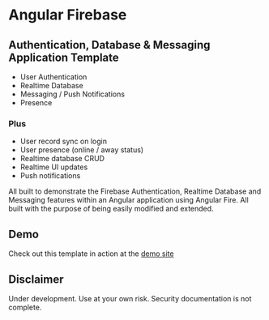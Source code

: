 # Angular Firebase

## Authentication, Database & Messaging Application Template
- User Authentication
- Realtime Database
- Messaging / Push Notifications
- Presence
### Plus
- User record sync on login
- User presence (online / away status)
- Realtime database CRUD
- Realtime UI updates
- Push notifications

All built to demonstrate the Firebase Authentication, Realtime Database and Messaging features within an Angular application using Angular Fire. All built with the purpose of being easily modified and extended.

## Demo

Check out this template in action at the [demo site](https://angular-firebase-rtdb-auth-msg.web.app/)

## Disclaimer
Under development.  Use at your own risk.  Security documentation is not complete.
